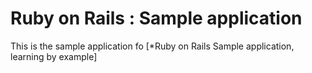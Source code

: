 
# Ruby on Rails : Sample application

This is the sample application fo [*Ruby on Rails Sample application, learning by example]